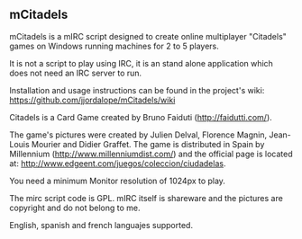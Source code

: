 mCitadels
---------

mCitadels is a mIRC script designed to create online multiplayer "Citadels" games on Windows running machines for 2 to 5 players.

It is not a script to play using IRC, it is an stand alone application which does not need an IRC server to run.

Installation and usage instructions can be found in the project's wiki:
https://github.com/jjordalope/mCitadels/wiki

Citadels is a Card Game created by Bruno Faiduti (http://faidutti.com/).

The game's pictures were created by Julien Delval, Florence Magnin, Jean-Louis Mourier and Didier Graffet. The game is distributed in Spain by Millennium (http://www.millenniumdist.com/) and the official page is located at: http://www.edgeent.com/juegos/coleccion/ciudadelas.

You need a minimum Monitor resolution of 1024px to play.

The mirc script code is GPL. mIRC itself is shareware and the pictures are copyright and do not belong to me.

English, spanish and french languajes supported.
